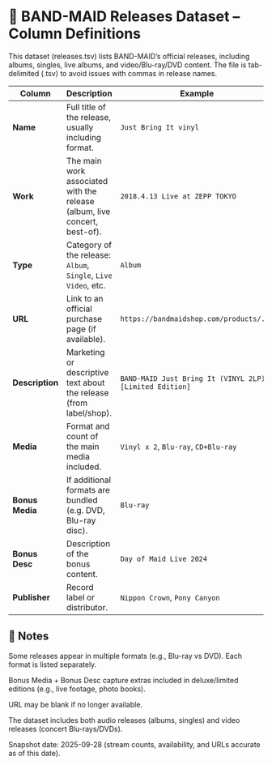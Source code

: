 # 📖 BAND-MAID Releases Dataset – Column Definitions #

This dataset (releases.tsv) lists BAND-MAID’s official releases, including albums, singles, live albums, and video/Blu-ray/DVD content.
The file is tab-delimited (.tsv) to avoid issues with commas in release names.

| Column          | Description                                                              | Example                                                 |
| --------------- | -------------------------------------------------------------------------| ------------------------------------------------------- |
| **Name**        | Full title of the release, usually including format.                     | `Just Bring It vinyl`                                   |
| **Work**        | The main work associated with the release (album, live concert, best-of).| `2018.4.13 Live at ZEPP TOKYO`                                         |
| **Type**        | Category of the release: `Album`, `Single`, `Live Video`, etc.           | `Album`                                                 |
| **URL**         | Link to an official purchase page (if available).                        | `https://bandmaidshop.com/products/...`                 |
| **Description** | Marketing or descriptive text about the release (from label/shop).       | `BAND-MAID Just Bring It (VINYL 2LP) [Limited Edition]` |
| **Media**       | Format and count of the main media included.                             | `Vinyl x 2`, `Blu-ray`, `CD+Blu-ray`                    |
| **Bonus Media** | If additional formats are bundled (e.g. DVD, Blu-ray disc).              | `Blu-ray`                                               |
| **Bonus Desc**  | Description of the bonus content.                                        | `Day of Maid Live 2024`                                 |
| **Publisher**   | Record label or distributor.                                             | `Nippon Crown`, `Pony Canyon`                           |

## 📝 Notes ##

Some releases appear in multiple formats (e.g., Blu-ray vs DVD). Each format is listed separately.

Bonus Media + Bonus Desc capture extras included in deluxe/limited editions (e.g., live footage, photo books).

URL may be blank if no longer available.

The dataset includes both audio releases (albums, singles) and video releases (concert Blu-rays/DVDs).

Snapshot date: 2025-09-28 (stream counts, availability, and URLs accurate as of this date).
